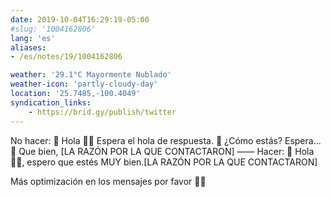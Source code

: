 ```yaml
---
date: 2019-10-04T16:29:19-05:00
#slug: '1004162806'
lang: 'es'
aliases:
- /es/notes/19/1004162806

weather: '29.1°C Mayormente Nublado'
weather-icon: 'partly-cloudy-day'
location: '25.7485,-100.4049'
syndication_links:
    - https://brid.gy/publish/twitter
---
```

No hacer:
💬 Hola 👋🏼
Espera el hola de respuesta.
💬 ¿Cómo estás?
Espera...
💬 Que bien, [LA RAZÓN POR LA QUE CONTACTARON]
——
Hacer:
💬 Hola 👋🏼, espero que estés MUY bien.[LA RAZÓN POR LA QUE CONTACTARON]

Más optimización en los mensajes por favor 🙏🏼
